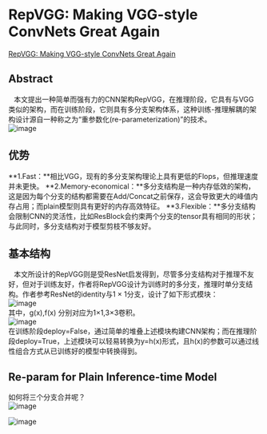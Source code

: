 # RepVGG: Making VGG-style ConvNets Great Again
[RepVGG: Making VGG-style ConvNets Great Again](https://arxiv.org/abs/2101.03697)
## Abstract
&ensp; 本文提出一种简单而强有力的CNN架构RepVGG，在推理阶段，它具有与VGG类似的架构，而在训练阶段，它则具有多分支架构体系，这种训练-推理解耦的架构设计源自一种称之为“重参数化(re-parameterization)”的技术。  
![image](https://user-images.githubusercontent.com/80331072/118351670-c54c6100-b58f-11eb-9ca1-015d65a59327.png)

## 优势
**1.Fast：**相比VGG，现有的多分支架构理论上具有更低的Flops，但推理速度并未更快。
**2.Memory-economical：**多分支结构是一种内存低效的架构，这是因为每个分支的结构都需要在Add/Concat之前保存，这会导致更大的峰值内存占用；而plain模型则具有更好的内存高效特征。
**3.Flexible：**多分支结构会限制CNN的灵活性，比如ResBlock会约束两个分支的tensor具有相同的形状；与此同时，多分支结构对于模型剪枝不够友好。

## 基本结构
&ensp; 本文所设计的RepVGG则是受ResNet启发得到，尽管多分支结构对于推理不友好，但对于训练友好，作者将RepVGG设计为训练时的多分支，推理时单分支结构。作者参考ResNet的identity与1 × 1分支，设计了如下形式模块：  
![image](https://user-images.githubusercontent.com/80331072/118351780-6f2bed80-b590-11eb-96ef-9b5ab5f19243.png)  
其中，g(x),f(x) 分别对应为1×1,3×3卷积。  
![image](https://user-images.githubusercontent.com/80331072/118351828-b4501f80-b590-11eb-836e-a9e656c90e20.png)  
在训练阶段deploy=False，通过简单的堆叠上述模块构建CNN架构；而在推理阶段deploy=True，上述模块可以轻易转换为y=h(x)形式，且h(x)的参数可以通过线性组合方式从已训练好的模型中转换得到。  

## Re-param for Plain Inference-time Model
如何将三个分支合并呢？  
![image](https://user-images.githubusercontent.com/80331072/118352049-dc8c4e00-b591-11eb-8c3f-bc2261d325e8.png)  

![image](https://user-images.githubusercontent.com/80331072/118352090-1fe6bc80-b592-11eb-8f08-21acc89cb2c0.png)
